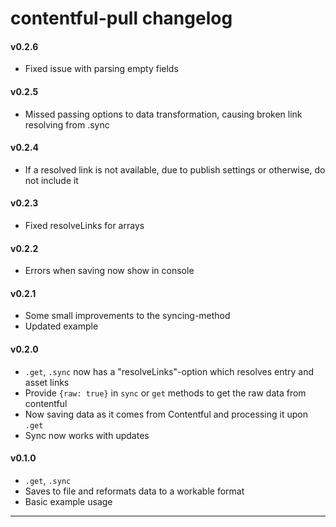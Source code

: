# contentful-pull changelog

#### v0.2.6
  - Fixed issue with parsing empty fields

#### v0.2.5
  - Missed passing options to data transformation, causing broken link resolving from .sync

#### v0.2.4
  - If a resolved link is not available, due to publish settings or otherwise, do not include it

#### v0.2.3
  - Fixed resolveLinks for arrays

#### v0.2.2
  - Errors when saving now show in console

#### v0.2.1
  - Some small improvements to the syncing-method
  - Updated example

#### v0.2.0
  - `.get`, `.sync` now has a "resolveLinks"-option which resolves entry and asset links
  - Provide `{raw: true}` in `sync` or `get` methods to get the raw data from contentful
  - Now saving data as it comes from Contentful and processing it upon `.get`
  - Sync now works with updates

#### v0.1.0
  - `.get`, `.sync`
  - Saves to file and reformats data to a workable format
  - Basic example usage

---
